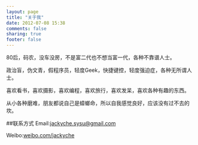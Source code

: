 ```yaml
---
layout: page
title: "关于我"
date: 2012-07-08 15:38
comments: false
sharing: true
footer: false
---
```


80后，码农，没车没房，不是富二代也不想当富一代，各种不靠谱人士。

政治盲，伪文青，假程序员，轻度Geek，快捷键控，轻度强迫症，各种无所谓人士。

喜欢看书，喜欢摄影，喜欢编程，喜欢旅行，喜欢发呆，喜欢各种有趣的东西。

从小各种磨难，朋友都说自己是蟑螂命，所以自我感觉良好，应该没有过不去的坎。

##联系方式
Email:[jackyche.sysu@gmail.com](mailto:jackyche.sysu@gmail.com)

Weibo:[weibo.com/jackyche](http://weibo.com/jackyche)